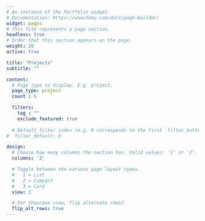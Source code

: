 ```yaml
---
# An instance of the Portfolio widget.
# Documentation: https://wowchemy.com/docs/page-builder/
widget: pages
# This file represents a page section.
headless: true
# Order that this section appears on the page.
weight: 20
active: true

title: "Projects"
subtitle: ""

content:
  # Page type to display. E.g. project.
  page_type: project
  count : 5

  filters:
    tag : ""
    exclude_featured: true
  
  # Default filter index (e.g. 0 corresponds to the first `filter_button` instance below).
#  filter_default: 0

design:
  # Choose how many columns the section has. Valid values: '1' or '2'.
  columns: '2'

  # Toggle between the various page layout types.
  #   1 = List
  #   2 = Compact
  #   3 = Card
  view: 1

  # For Showcase view, flip alternate rows?
  flip_alt_rows: true
---
```




